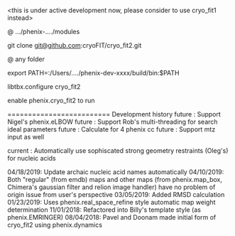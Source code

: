 <this is under active development now, please consider to use cryo_fit1 instead>

@ .../phenix-..../modules

git clone git@github.com:cryoFIT/cryo_fit2.git

@ any folder

export PATH=:/Users/..../phenix-dev-xxxx/build/bin:$PATH

libtbx.configure cryo_fit2

enable phenix.cryo_fit2 to run


=========================
Development history
future    : Support Nigel's phenix.eLBOW
future    : Support Rob's multi-threading for search ideal parameters
future    : Calculate for 4 phenix cc
future    : Support mtz input as well

current   : Automatically use sophiscated strong geometry restraints (Oleg's) for nucleic acids

04/18/2019: Update archaic nucleic acid names automatically
04/10/2019: Both "regular" (from emdb) maps and other maps (from phenix.map_box, Chimera's gaussian filter and relion image handler) have no problem of origin issue from user's perspective
03/05/2019: Added RMSD calculation
01/23/2019: Uses phenix.real_space_refine style automatic map weight determination
11/01/2018: Refactored into Billy's template style (as phenix.EMRINGER)
08/04/2018: Pavel and Doonam made initial form of cryo_fit2 using phenix.dynamics